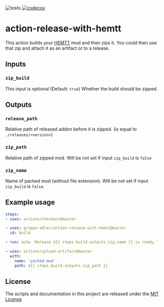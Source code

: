 ![tests](https://img.shields.io/github/workflow/status/gruppe-adler/action-release-with-hemtt/test?label=tests)
[![codecov](https://codecov.io/gh/gruppe-adler/action-release-with-hemtt/branch/master/graph/badge.svg)](https://codecov.io/gh/gruppe-adler/action-release-with-hemtt)

# action-release-with-hemtt

This action builds your [HEMTT](https://github.com/synixebrett/HEMTT) mod and then zips it. You could then use that zip and attach it as an artifact or to a release.

## Inputs

### `zip_build`
This input is optional (Default: `true`)
Whether the build should be zipped.

## Outputs

### `release_path`
Relative path of released addon before it is zipped. (is equal to `./releases/<version>`)

### `zip_path`
Relative path of zipped mod. Will be not set if input `zip_build` is `false`

### `zip_name`
Name of packed mod (without file extension). Will be not set if input `zip_build` is `false`.

## Example usage

```yaml
steps:
- uses: actions/checkout@master

- uses: gruppe-adler/action-release-with-hemtt@master
  id: build

- run: echo 'Release ${{ steps.build.outputs.zip_name }} is ready.'

- uses: actions/upload-artifact@master
  with:
    name: 'packed-mod'
    path: ${{ steps.build.outputs.zip_path }}
```

## License
The scripts and documentation in this project are released under the [MIT License](LICENSE)
